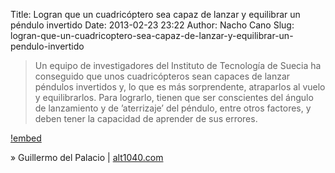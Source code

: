 Title: Logran que un cuadricóptero sea capaz de lanzar y equilibrar un péndulo invertido
Date: 2013-02-23 23:22
Author: Nacho Cano
Slug: logran-que-un-cuadricoptero-sea-capaz-de-lanzar-y-equilibrar-un-pendulo-invertido

> Un equipo de investigadores del Instituto de Tecnología de Suecia ha
> conseguido que unos cuadricópteros sean capaces de lanzar péndulos
> invertidos y, lo que es más sorprendente, atraparlos al vuelo y
> equilibrarlos. Para lograrlo, tienen que ser conscientes del ángulo de
> lanzamiento y de ’aterrizaje’ del péndulo, entre otros factores, y
> deben tener la capacidad de aprender de sus errores.

[!embed](https://www.youtube.com/watch?v=15DIidigArA)

» Guillermo del Palacio | [alt1040.com][]

  [alt1040.com]: http://alt1040.com/2013/02/cuadricoptero-lanza-equilibra-pendulo-invertido
    "Logran que un cuadricóptero sea capaz de lanzar y equilibrar un péndulo invertido"
